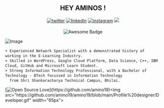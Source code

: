 <div align="center">
  <h2 align="center">HEY AMINOS ! </h2>
  <p align="center">
    <a href="https://twitter.com/prasad_saab/" target="_blank">
      <img src=https://img.shields.io/badge/twitter-%2300acee.svg?&style=for-the-badge&logo=twitter&logoColor=white alt=twitter style="margin-bottom: 5px;" /></a>
    <a href="https://www.linkedin.com/in/anshumaan-kumar-prasad-19-amino/" target="_blank">
      <img src=https://img.shields.io/badge/linkedin-%231E77B5.svg?&style=for-the-badge&logo=linkedin&logoColor=white alt=linkedin style="margin-bottom: 5px;" /></a>
    <a href="https://instagram.com/anshumaankumarprasad" target="_blank">
      <img src=https://img.shields.io/badge/instagram-%23000000.svg?&style=for-the-badge&logo=instagram&logoColor=white alt=instagram style="margin-bottom: 5px;" /></a> 
    <a href = "mailto:anshumaankrprasad76@gmail.com" target = "_blank">
      <img src="https://img.shields.io/badge/gmail-D14836?&style=for-the-badge&logo=gmail&logoColor=white" /></a>
  </p>
</div>

<p align="center">
  <img src="https://cdn.rawgit.com/sindresorhus/awesome/d7305f38d29fed78fa85652e3a63e154dd8e8829/media/badge.svg" alt="Awesome Badge"/>
</p>

![Image](https://user-images.githubusercontent.com/75872316/115849141-38a3fc80-a442-11eb-96e0-8fd6c7cb0d3f.jpg)
```
+ Experienced Network Specialist with a demonstrated history of working in the E-Learning Industry. 
+ Skilled in WordPress, Google Cloud Platform, Data Science, C++, IBM Cloud, GitHub and Microsoft Learn Student. 
+ Strong Information Technology Professional, with a Bachelor of Technology - BTech focussed in Information Technology 
  from Shri Shankaracharya Technical Campus, Bhilai. 
```

[![Open Source Love](https://badges.frapsoft.com/os/v2/open-source.svg?:heart:)](https://github.com/amino19)<img src="https://github.com/amino19/amino19/blob/main/Profile%20designer/Developer.gif" width="65px">

